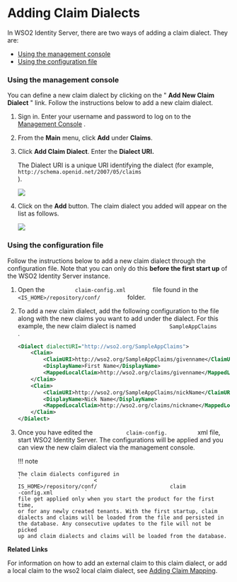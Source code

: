 # Adding Claim Dialects

In WSO2 Identity Server, there are two ways of adding a claim dialect.
They are:

-   [Using the management
    console](#AddingClaimDialects-Usingthemanagementconsole)
-   [Using the configuration
    file](#AddingClaimDialects-Usingtheconfigurationfile)

### Using the management console

You can define a new claim dialect by clicking on the " **Add New Claim
Dialect** " link. Follow the instructions below to add a new claim
dialect.

1.  Sign in. Enter your username and password to log on to the
    [Management Console](../../setup/getting-started-with-the-management-console)
    .
2.  From the **Main** menu, click **Add** under **Claims**.
3.  Click **Add Claim Dialect**. Enter the **Dialect URI.**

    The Dialect URI is a unique URI identifying the dialect (for
    example,
    `                                                      http://schema.openid.net/2007/05/claims                                                  `
    ).

    ![](attachments/103330447/103330452.png)

4.  Click on the **Add** button. The claim dialect you added will appear
    on the list as follows.

    ![](attachments/103330447/103330451.png)

### Using the configuration file

Follow the instructions below to add a new claim dialect through the
configuration file. Note that you can only do this **before the first
start up** of the WSO2 Identity Server instance.

1.  Open the `          claim-config.xml         ` file found in the
    `          <IS_HOME>/repository/conf/         ` folder.
2.  To add a new claim dialect, add the following configuration to the
    file along with the new claims you want to add under the dialect.
    For this example, the new claim dialect is named
    `           SampleAppClaims          ` .

    ``` xml
    <Dialect dialectURI="http://wso2.org/SampleAppClaims">
        <Claim>
            <ClaimURI>http://wso2.org/SampleAppClaims/givenname</ClaimURI>
            <DisplayName>First Name</DisplayName>
            <MappedLocalClaim>http://wso2.org/claims/givenname</MappedLocalClaim>
        </Claim>
        <Claim>
            <ClaimURI>http://wso2.org/SampleAppClaims/nickName</ClaimURI>
            <DisplayName>Nick Name</DisplayName>
            <MappedLocalClaim>http://wso2.org/claims/nickname</MappedLocalClaim>
        </Claim>
    </Dialect>
    ```

3.  Once you have edited the `           claim-config.          ` xml
    file, start WSO2 Identity Server. The configurations will be applied
    and you can view the new claim dialect via the management console.

    !!! note
    
        The claim dialects configured in
        `                       <                      IS_HOME>/repository/conf/                       claim                      -config.xml          `
        file get applied only when you start the product for the first time,
        or for any newly created tenants. With the first startup, claim
        dialects and claims will be loaded from the file and persisted in
        the database. Any consecutive updates to the file will not be picked
        up and claim dialects and claims will be loaded from the database.
    

**Related Links**

For information on how to add an external claim to this claim dialect,
or add a local claim to the wso2 local claim dialect, see [Adding Claim
Mapping](https://docs.wso2.com/display/IS540/Adding+Claim+Mapping).
